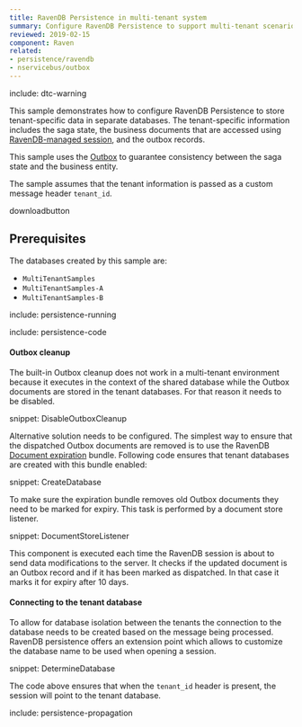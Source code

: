 ```yaml
---
title: RavenDB Persistence in multi-tenant system
summary: Configure RavenDB Persistence to support multi-tenant scenarios.
reviewed: 2019-02-15
component: Raven
related:
- persistence/ravendb
- nservicebus/outbox
---
```


include: dtc-warning

This sample demonstrates how to configure RavenDB Persistence to store tenant-specific data in separate databases. The tenant-specific information includes the saga state, the business documents that are accessed using [RavenDB-managed session](/persistence/ravendb/#shared-session), and the outbox records.

This sample uses the [Outbox](/nservicebus/outbox/) to guarantee consistency between the saga state and the business entity.

The sample assumes that the tenant information is passed as a custom message header `tenant_id`.

downloadbutton


## Prerequisites

The databases created by this sample are:

 * `MultiTenantSamples`
 * `MultiTenantSamples-A`
 * `MultiTenantSamples-B`

include: persistence-running

include: persistence-code


#### Outbox cleanup

The built-in Outbox cleanup does not work in a multi-tenant environment because it executes in the context of the shared database while the Outbox documents are stored in the tenant databases. For that reason it needs to be disabled.

snippet: DisableOutboxCleanup

Alternative solution needs to be configured. The simplest way to ensure that the dispatched Outbox documents are removed is to use the RavenDB [Document expiration](https://ravendb.net/docs/article-page/3.5/Csharp/server/bundles/expiration) bundle. Following code ensures that tenant databases are created with this bundle enabled:

snippet: CreateDatabase

To make sure the expiration bundle removes old Outbox documents they need to be marked for expiry. This task is performed by a document store listener.

snippet: DocumentStoreListener

This component is executed each time the RavenDB session is about to send data modifications to the server. It checks if the updated document is an Outbox record and if it has been marked as dispatched. In that case it marks it for expiry after 10 days.


#### Connecting to the tenant database

To allow for database isolation between the tenants the connection to the database needs to be created based on the message being processed. RavenDB persistence offers an extension point which allows to customize the database name to be used when opening a session.

snippet: DetermineDatabase

The code above ensures that when the `tenant_id` header is present, the session will point to the tenant database.

include: persistence-propagation
